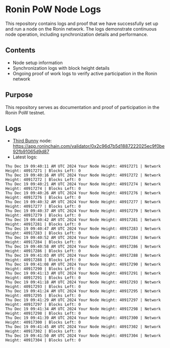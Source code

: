 # Ronin PoW Node Logs

This repository contains logs and proof that we have successfully set up and run a node on the Ronin network. The logs demonstrate continuous node operation, including synchronization details and performance.

## Contents

- Node setup information
- Synchronization logs with block height details
- Ongoing proof of work logs to verify active participation in the Ronin network

## Purpose

This repository serves as documentation and proof of participation in the Ronin PoW testnet.

## Logs

- [Third Bunny](https://thirdbunny.xyz/) node: https://app.roninchain.com/validator/0x2c96d7b5d1887222025ec9f0be92fb91065d9d87
- Latest logs:
```
Thu Dec 19 09:40:11 AM UTC 2024 Your Node Height: 40917271 | Network Height: 40917271 | Blocks Left: 0
Thu Dec 19 09:40:16 AM UTC 2024 Your Node Height: 40917272 | Network Height: 40917272 | Blocks Left: 0
Thu Dec 19 09:40:21 AM UTC 2024 Your Node Height: 40917274 | Network Height: 40917274 | Blocks Left: 0
Thu Dec 19 09:40:26 AM UTC 2024 Your Node Height: 40917276 | Network Height: 40917276 | Blocks Left: 0
Thu Dec 19 09:40:32 AM UTC 2024 Your Node Height: 40917277 | Network Height: 40917277 | Blocks Left: 0
Thu Dec 19 09:40:37 AM UTC 2024 Your Node Height: 40917279 | Network Height: 40917279 | Blocks Left: 0
Thu Dec 19 09:40:42 AM UTC 2024 Your Node Height: 40917281 | Network Height: 40917281 | Blocks Left: 0
Thu Dec 19 09:40:47 AM UTC 2024 Your Node Height: 40917283 | Network Height: 40917283 | Blocks Left: 0
Thu Dec 19 09:40:52 AM UTC 2024 Your Node Height: 40917284 | Network Height: 40917284 | Blocks Left: 0
Thu Dec 19 09:40:58 AM UTC 2024 Your Node Height: 40917286 | Network Height: 40917286 | Blocks Left: 0
Thu Dec 19 09:41:03 AM UTC 2024 Your Node Height: 40917288 | Network Height: 40917288 | Blocks Left: 0
Thu Dec 19 09:41:08 AM UTC 2024 Your Node Height: 40917290 | Network Height: 40917290 | Blocks Left: 0
Thu Dec 19 09:41:13 AM UTC 2024 Your Node Height: 40917291 | Network Height: 40917291 | Blocks Left: 0
Thu Dec 19 09:41:18 AM UTC 2024 Your Node Height: 40917293 | Network Height: 40917293 | Blocks Left: 0
Thu Dec 19 09:41:24 AM UTC 2024 Your Node Height: 40917295 | Network Height: 40917295 | Blocks Left: 0
Thu Dec 19 09:41:29 AM UTC 2024 Your Node Height: 40917297 | Network Height: 40917297 | Blocks Left: 0
Thu Dec 19 09:41:34 AM UTC 2024 Your Node Height: 40917298 | Network Height: 40917298 | Blocks Left: 0
Thu Dec 19 09:41:39 AM UTC 2024 Your Node Height: 40917300 | Network Height: 40917300 | Blocks Left: 0
Thu Dec 19 09:41:45 AM UTC 2024 Your Node Height: 40917302 | Network Height: 40917302 | Blocks Left: 0
Thu Dec 19 09:41:50 AM UTC 2024 Your Node Height: 40917304 | Network Height: 40917304 | Blocks Left: 0
```
